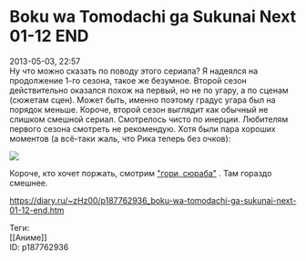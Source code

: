 Boku wa Tomodachi ga Sukunai Next 01-12 END
============================================

   
 2013-05-03, 22:57   
  Ну что можно сказать по поводу этого сериала? Я надеялся на продолжение 1-го сезона, такое же безумное. Второй сезон действительно оказался похож на первый, но не по угару, а по сценам (сюжетам сцен). Может быть, именно поэтому градус угара был на порядок меньше. Короче, второй сезон выглядит как обычный не слишком смешной сериал. Смотрелось чисто по инерции. Любителям первого сезона смотреть не рекомендую. Хотя были пара хороших моментов (а всё-таки жаль, что Рика теперь без очков):   
   
   [![](http://s019.radikal.ru/i628/1305/c6/3f37e02f25a2t.jpg)](http://radikal.ru/F/s019.radikal.ru/i628/1305/c6/3f37e02f25a2.png)     
   
 Короче, кто хочет поржать, смотрим  ["гори, сюраба"](Ore%20no%20kanojo%20to%20osananajimi%20ga%20shuraba%20sugiru%2002-13%20END)  . Там гораздо смешнее.   
    
 <https://diary.ru/~zHz00/p187762936_boku-wa-tomodachi-ga-sukunai-next-01-12-end.htm>   
   
 Теги:   
 [[Аниме]]   
 ID: p187762936